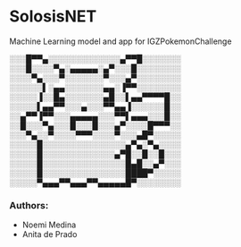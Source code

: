 # SolosisNET  
Machine Learning model and app for IGZPokemonChallenge

░░░█▀▀▄░░░░░░░░░░░░░▄▀▀█░░░░░░░
░░░█░░░░▀▄░▄▄▄▄▄░▄▀░░░█░░░░░░░░
░░░░▀▄░░░▀░░░░░░░▀░░░▄▀░░░░░░░░
░░░░░░▌░▄▄░░░░░░░▄▄░▐▀▀░░░░░░░░
░░░░░▐░░█▄░░░░░░░▄█░░▌▄▄▀▀▀▀█░░
░░░░░▌▄▄▀▀░░░▄░░░▀▀▄▄▐░░░░░░█░░
░░▄▀▀▐▀▀░░░▄▄▄▄▄░░░▀▀▌▄▄▄░░░█░░
░░█░░░▀▄░░░█░░░█░░░▄▀░░░░█▀▀▀░░
░░░▀▄░░▀░░░░▀▀▀░░░░▀░░░▄█▀░░░░░
░░░░░█░░░░░░░░░░░░░░░▄▀▄░▀▄░░░░
░░░░░█░░░░░░░░░░░░░▄▀█░░█░░█░░░
░░░░░█░░░░░░░░░░░░░░░█▄█░░▄▀░░░
░░░░░█░░░░░░░░░░░░░░░████▀░░░░░
░░░░░▀▄▄▄▀▀▄▄▄▀▀▄▄▄▄▄█▀░░░░░░░░

### Authors:
  - Noemi Medina
  - Anita de Prado
